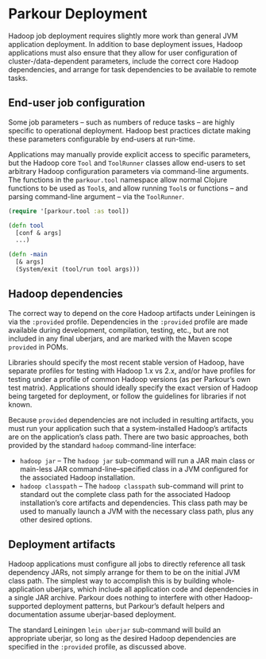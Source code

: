 # Parkour Deployment

Hadoop job deployment requires slightly more work than general JVM application
deployment.  In addition to base deployment issues, Hadoop applications must
also ensure that they allow for user configuration of cluster-/data-dependent
parameters, include the correct core Hadoop dependencies, and arrange for task
dependencies to be available to remote tasks.

## End-user job configuration

Some job parameters – such as numbers of reduce tasks – are highly specific to
operational deployment.  Hadoop best practices dictate making these parameters
configurable by end-users at run-time.

Applications may manually provide explicit access to specific parameters, but
the Hadoop core `Tool` and `ToolRunner` classes allow end-users to set arbitrary
Hadoop configuration parameters via command-line arguments.  The functions in
the `parkour.tool` namespace allow normal Clojure functions to be used as
`Tool`s, and allow running `Tool`s or functions – and parsing command-line
argument – via the `ToolRunner`.

```clj
(require '[parkour.tool :as tool])

(defn tool
  [conf & args]
  ...)

(defn -main
  [& args]
  (System/exit (tool/run tool args)))
```

## Hadoop dependencies

The correct way to depend on the core Hadoop artifacts under Leiningen is via
the `:provided` profile.  Dependencies in the `:provided` profile are made
available during development, compilation, testing, etc., but are not included
in any final uberjars, and are marked with the Maven scope `provided` in POMs.

Libraries should specify the most recent stable version of Hadoop, have separate
profiles for testing with Hadoop 1.x vs 2.x, and/or have profiles for testing
under a profile of common Hadoop versions (as per Parkour’s own test matrix).
Applications should ideally specify the exact version of Hadoop being targeted
for deployment, or follow the guidelines for libraries if not known.

Because `provided` dependencies are not included in resulting artifacts, you
must run your application such that a system-installed Hadoop’s artifacts are on
the application’s class path.  There are two basic approaches, both provided by
the standard `hadoop` command-line interface:

- `hadoop jar` – The `hadoop jar` sub-command will run a JAR main class or
  main-less JAR command-line–specified class in a JVM configured for the
  associated Hadoop installation.
- `hadoop classpath` – The `hadoop classpath` sub-command will print to standard
  out the complete class path for the associated Hadoop installation’s core
  artifacts and dependencies.  This class path may be used to manually launch a
  JVM with the necessary class path, plus any other desired options.

## Deployment artifacts

Hadoop applications must configure all jobs to directly reference all task
dependency JARs, not simply arrange for them to be on the initial JVM class
path.  The simplest way to accomplish this is by building whole-application
uberjars, which include all application code and dependencies in a single JAR
archive.  Parkour does nothing to interfere with other Hadoop-supported
deployment patterns, but Parkour’s default helpers and documentation assume
uberjar-based deployment.

The standard Leiningen `lein uberjar` sub-command will build an appropriate
uberjar, so long as the desired Hadoop dependencies are specified in the
`:provided` profile, as discussed above.
